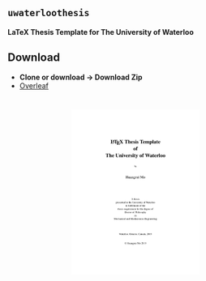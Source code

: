 ## `uwaterloothesis`

**LaTeX Thesis Template for The University of Waterloo**

## Download

* **Clone or download -> Download Zip**
* [Overleaf](https://www.overleaf.com/latex/templates/uwaterloothesis/fqkjzfnmnfmq)

<h1 align="center">
<img width="50%" src="https://github.com/mohuangrui/mohuangrui/blob/main/gallery/uwaterloothesis.gif" alt="uwaterloothesis">
</h1>

